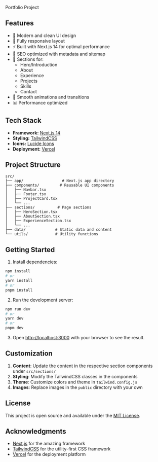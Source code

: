 Portfolio Project

## Features

- 🎨 Modern and clean UI design
- 📱 Fully responsive layout
- ⚡ Built with Next.js 14 for optimal performance
- 🎯 SEO optimized with metadata and sitemap
- 📝 Sections for:
  - Hero/Introduction
  - About
  - Experience
  - Projects
  - Skills
  - Contact
- 🔄 Smooth animations and transitions
- 📊 Performance optimized

## Tech Stack

- **Framework:** [Next.js 14](https://nextjs.org/)
- **Styling:** [TailwindCSS](https://tailwindcss.com/)
- **Icons:** [Lucide Icons](https://lucide.dev//)
- **Deployment:** [Vercel](https://vercel.com)

## Project Structure

```
src/
├── app/                 # Next.js app directory
├── components/         # Reusable UI components
│   ├── Navbar.tsx
│   ├── Footer.tsx
│   ├── ProjectCard.tsx
│   └── ...
├── sections/          # Page sections
│   ├── HeroSection.tsx
│   ├── AboutSection.tsx
│   ├── ExperienceSection.tsx
│   └── ...
├── data/             # Static data and content
└── utils/            # Utility functions
```

## Getting Started


1. Install dependencies:
```bash
npm install
# or
yarn install
# or
pnpm install
```

2. Run the development server:
```bash
npm run dev
# or
yarn dev
# or
pnpm dev
```

3. Open [http://localhost:3000](http://localhost:3000) with your browser to see the result.

## Customization

1. **Content**: Update the content in the respective section components under `src/sections/`
2. **Styling**: Modify the TailwindCSS classes in the components
3. **Theme**: Customize colors and theme in `tailwind.config.js`
4. **Images**: Replace images in the `public` directory with your own



## License

This project is open source and available under the [MIT License](LICENSE).

## Acknowledgments

- [Next.js](https://nextjs.org/) for the amazing framework
- [TailwindCSS](https://tailwindcss.com/) for the utility-first CSS framework
- [Vercel](https://vercel.com) for the deployment platform
